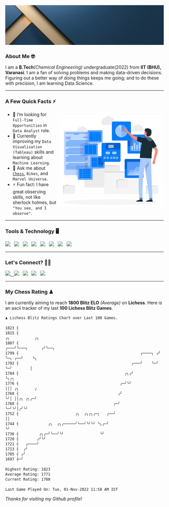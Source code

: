   <img src= "https://github.com/Laxman-Lakhan/Laxman-Lakhan/blob/master/Assets/Header.gif">

### About Me 🤓

I am a **B.Tech**_(Chemical Engineering)_ undergraduate(2022) from **IIT (BHU), Varanasi**. I am a fan of solving problems and making data-driven decisions. Figuring out a better way of doing things keeps me going; and to do these with precision, I am learning Data Science.

---

### A Few Quick Facts ⚡️
<img align="right" alt="Coding" width="340" src="https://github.com/Laxman-Lakhan/Laxman-Lakhan/blob/master/Assets/Data_Vector.jpg">   

- 🤝 I’m looking for `Full-Time Opportunities` in `Data Analyst` role.
- 📖 Currently improving my `Data Visualisation (Tableau)` skills and learning about `Machine Learning`.
- 💬 Ask me about [`Chess`](https://lichess.org/@/YourKingIsInDanger), `Bikes`, and `Marvel Universe`.
- ⚡️ Fun fact: I have great observing skills, not like sherlock holmes, but `"You see, and I observe"`.

---
### Tools & Technology 🖥

<img src="https://img.shields.io/badge/Python-white?logo=Python&logoColor=ColorName&style=ShieldStyle" /> &nbsp;
<img src="https://img.shields.io/badge/MySQL-white?logo=MySQL&logoColor=ColorName&style=ShieldStyle" /> &nbsp;
<img src="https://img.shields.io/badge/Tableau-white?logo=Tableau&logoColor=ColorName&style=ShieldStyle" /> &nbsp;
<img src="https://img.shields.io/badge/Excel-white?logo=Microsoft+Excel&logoColor=196F3D&style=ShieldStyle" /> &nbsp;
<img src="https://img.shields.io/badge/Jupyter-white?logo=Jupyter&logoColor=ColorName&style=ShieldStyle" /> &nbsp;
<img src="https://img.shields.io/badge/pandas-white?logo=Pandas&logoColor=000080&style=ShieldStyle" /> &nbsp;
<img src="https://img.shields.io/badge/numpy-white?logo=Numpy&logoColor=85C1E9&style=ShieldStyle" /> &nbsp;
<img src="https://img.shields.io/badge/scikit learn-white?logo=Scikit+Learn&logoColor=ColorName&style=ShieldStyle" /> &nbsp;



---

### Let's Connect? 🫳🏻

<a href="mailto:laxmansingh.lakhan@gmail.com"> <img src="https://img.icons8.com/fluent/48/000000/gmail.png" width="3.5%"/> &nbsp;
[<img src="https://img.icons8.com/color/48/000000/linkedin.png" width="3.5%"/>](https://www.linkedin.com/in/laxman-lakhan/)  &nbsp;
[<img src="https://img.icons8.com/fluent/48/000000/facebook-new.png" width="3.5%"/>](https://www.facebook.com/s.laxmanlakhan/)  &nbsp;
[<img src="https://img.icons8.com/fluent/48/000000/instagram-new.png" width="3.5%"/>](https://www.instagram.com/laxman.lakhan/)  &nbsp;
[<img src="https://img.icons8.com/color/48/000000/twitter.png" width="3.5%"/>](https://twitter.com/laxman__lakhan)  &nbsp;

 ---
  
### My Chess Rating ♟
  
I am currently aiming to reach **1800 Blitz ELO** *(Average)* on **Lichess**. Here is an ascii tracker of my last **100 Lichess Blitz Games**.

  ```
  ♟︎ 𝙻𝚒𝚌𝚑𝚎𝚜𝚜 𝙱𝚕𝚒𝚝𝚣 𝚁𝚊𝚝𝚒𝚗𝚐𝚜 𝙲𝚑𝚊𝚛𝚝 𝚘𝚟𝚎𝚛 𝙻𝚊𝚜𝚝 𝟷00 𝙶𝚊𝚖𝚎𝚜.
  
1823 ┤
1815 ┤                                                                  ╭╮           ╭╮
1807 ┤                                                              ╭───╯╰───╮      ╭╯╰──╮
1799 ┤                                                      ╭────╮ ╭╯        ╰─╮ ╭──╯    ╰╮
1792 ┤                                                  ╭───╯    ╰─╯           ╰─╯        │
1784 ┤                                               ╭╮╭╯                                 ╰╮╭╮
1776 ┤                                             ╭─╯╰╯                                   │││ ╭╮       ╭
1768 ┤                                            ╭╯                                       ╰╯│ ││╭╮ ╭╮╭─╯
1760 ┤                                          ╭─╯                                          ╰─╯╰╯│╭╯╰╯
1752 ┤                         ╭╮  ╭╮╭╮╭─╮   ╭──╯                                                 ││
1744 ┤             ╭╮  ╭╮╭─────╯╰──╯╰╯╰╯ ╰╮╭─╯                                                    ╰╯
1736 ┤         ╭╮╭─╯╰──╯╰╯                ╰╯
1728 ┤        ╭╯╰╯
1721 ┤   ╭────╯
1713 ┤  ╭╯
1705 ┤ ╭╯
1697 ┼─╯ 

Highest Rating: 1823
Average Rating: 1771
Current Rating: 1780 

Last Game Played On: Tue, 01-Nov-2022 11:58 AM IST
  ```
  
  
*Thanks for visiting my Github profile!*
